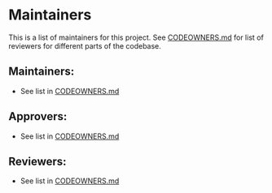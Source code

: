 # Maintainers
This is a list of maintainers for this project. See [CODEOWNERS.md](./CODEOWNERS.md) for list of reviewers for different parts of the codebase.

## Maintainers:
* See list in [CODEOWNERS.md](./CODEOWNERS.md)

## Approvers:
* See list in [CODEOWNERS.md](./CODEOWNERS.md)

## Reviewers:
* See list in [CODEOWNERS.md](./CODEOWNERS.md)